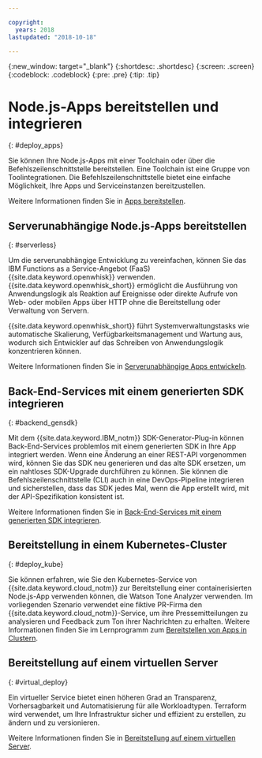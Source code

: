 ```yaml
---

copyright:
  years: 2018
lastupdated: "2018-10-18"

---
```

{:new_window: target="_blank"}
{:shortdesc: .shortdesc}
{:screen: .screen}
{:codeblock: .codeblock}
{:pre: .pre}
{:tip: .tip}

# Node.js-Apps bereitstellen und integrieren
{: #deploy_apps}

Sie können Ihre Node.js-Apps mit einer Toolchain oder über die Befehlszeilenschnittstelle bereitstellen. Eine Toolchain ist eine Gruppe von Toolintegrationen. Die Befehlszeilenschnittstelle bietet eine einfache Möglichkeit, Ihre Apps und Serviceinstanzen bereitzustellen.

Weitere Informationen finden Sie in [Apps bereitstellen](../apps/dep-app-tool.html).

## Serverunabhängige Node.js-Apps bereitstellen
{: #serverless}

Um die serverunabhängige Entwicklung zu vereinfachen, können Sie das IBM Functions as a Service-Angebot (FaaS) {{site.data.keyword.openwhisk}} verwenden. {{site.data.keyword.openwhisk_short}} ermöglicht die Ausführung von Anwendungslogik als Reaktion auf Ereignisse oder direkte Aufrufe von Web- oder mobilen Apps über HTTP ohne die Bereitstellung oder Verwaltung von Servern.

{{site.data.keyword.openwhisk_short}} führt Systemverwaltungstasks wie automatische Skalierung, Verfügbarkeitsmanagement und Wartung aus, wodurch sich Entwickler auf das Schreiben von Anwendungslogik konzentrieren können.

Weitere Informationen finden Sie in [Serverunabhängige Apps entwickeln](../apps/deploying/functions.html).

## Back-End-Services mit einem generierten SDK integrieren
{: #backend_gensdk}

Mit dem {{site.data.keyword.IBM_notm}} SDK-Generator-Plug-in können Back-End-Services problemlos mit einem generierten SDK in Ihre App integriert werden. Wenn eine Änderung an einer REST-API vorgenommen wird, können Sie das SDK neu generieren und das alte SDK ersetzen, um ein nahtloses SDK-Upgrade durchführen zu können. Sie können die Befehlszeilenschnittstelle (CLI) auch in eine DevOps-Pipeline integrieren und sicherstellen, dass das SDK jedes Mal, wenn die App erstellt wird, mit der API-Spezifikation konsistent ist.

Weitere Informationen finden Sie in [Back-End-Services mit einem generierten SDK integrieren](/docs/swift/backend/cli_sdkgen.html).

## Bereitstellung in einem Kubernetes-Cluster
{: #deploy_kube}

Sie können erfahren, wie Sie den Kubernetes-Service von {{site.data.keyword.cloud_notm}} zur Bereitstellung einer containerisierten Node.js-App verwenden können, die Watson Tone Analyzer verwenden. Im vorliegenden Szenario verwendet eine fiktive PR-Firma den {{site.data.keyword.cloud_notm}}-Service, um ihre Pressemitteilungen zu analysieren und Feedback zum Ton ihrer Nachrichten zu erhalten. Weitere Informationen finden Sie im Lernprogramm zum [Bereitstellen von Apps in Clustern](../containers/cs_tutorials_apps.html).

## Bereitstellung auf einem virtuellen Server
{: #virtual_deploy}

Ein virtueller Service bietet einen höheren Grad an Transparenz, Vorhersagbarkeit und Automatisierung für alle Workloadtypen. Terraform wird verwendet, um Ihre Infrastruktur sicher und effizient zu erstellen, zu ändern und zu versionieren.

Weitere Informationen finden Sie in [Bereitstellung auf einem virtuellen Server](../apps/vsi-deploy.html).
